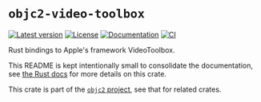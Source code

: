 # `objc2-video-toolbox`

[![Latest version](https://badgen.net/crates/v/objc2-video-toolbox)](https://crates.io/crates/objc2-video-toolbox)
[![License](https://badgen.net/badge/license/MIT/blue)](../LICENSE.txt)
[![Documentation](https://docs.rs/objc2-video-toolbox/badge.svg)](https://docs.rs/objc2-video-toolbox/)
[![CI](https://github.com/madsmtm/objc2/actions/workflows/ci.yml/badge.svg)](https://github.com/madsmtm/objc2/actions/workflows/ci.yml)

Rust bindings to Apple's framework VideoToolbox.

This README is kept intentionally small to consolidate the documentation, see
[the Rust docs](https://docs.rs/objc2-video-toolbox/) for more details on this crate.

This crate is part of the [`objc2` project](https://github.com/madsmtm/objc2),
see that for related crates.
